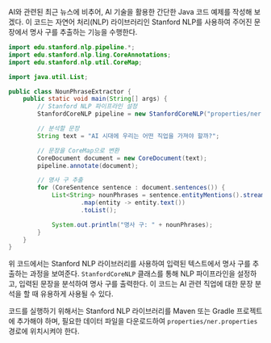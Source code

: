 AI와 관련된 최근 뉴스에 비추어, AI 기술을 활용한 간단한 Java 코드 예제를 작성해 보겠다. 이 코드는 자연어 처리(NLP) 라이브러리인 Stanford NLP를 사용하여 주어진 문장에서 명사 구를 추출하는 기능을 수행한다.

```java
import edu.stanford.nlp.pipeline.*;
import edu.stanford.nlp.ling.CoreAnnotations;
import edu.stanford.nlp.util.CoreMap;

import java.util.List;

public class NounPhraseExtractor {
    public static void main(String[] args) {
        // Stanford NLP 파이프라인 설정
        StanfordCoreNLP pipeline = new StanfordCoreNLP("properties/ner.properties");

        // 분석할 문장
        String text = "AI 시대에 우리는 어떤 직업을 가져야 할까?";

        // 문장을 CoreMap으로 변환
        CoreDocument document = new CoreDocument(text);
        pipeline.annotate(document);

        // 명사 구 추출
        for (CoreSentence sentence : document.sentences()) {
            List<String> nounPhrases = sentence.entityMentions().stream()
                    .map(entity -> entity.text())
                    .toList();

            System.out.println("명사 구: " + nounPhrases);
        }
    }
}
```

위 코드에서는 Stanford NLP 라이브러리를 사용하여 입력된 텍스트에서 명사 구를 추출하는 과정을 보여준다. `StanfordCoreNLP` 클래스를 통해 NLP 파이프라인을 설정하고, 입력된 문장을 분석하여 명사 구를 출력한다. 이 코드는 AI 관련 직업에 대한 문장 분석을 할 때 유용하게 사용될 수 있다. 

코드를 실행하기 위해서는 Stanford NLP 라이브러리를 Maven 또는 Gradle 프로젝트에 추가해야 하며, 필요한 데이터 파일을 다운로드하여 `properties/ner.properties` 경로에 위치시켜야 한다.